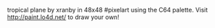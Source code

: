 tropical plane by xranby in 48x48 #pixelart using the C64 palette. Visit http://paint.lo4d.net/ to draw your own! 